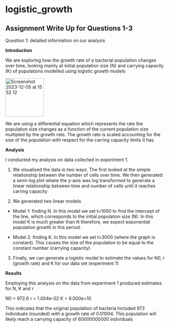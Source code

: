 # logistic_growth
## Assignment Write Up for Questions 1-3

Question 1: detailed information on our analysis 

**Introduction**

We are exploring how the growth rate of a bacterial population changes over time, looking mainly at initial population size (N) and carrying capacity (K) of populations modelled using logistic growth models

<img width="120" alt="Screenshot 2023-12-05 at 15 52 12" src="https://github.com/skystewartroberts/logistic_growth/assets/150151519/bc6ce6b0-5340-44e0-a363-d865babdf584">


We are using a differential equation which represents the rate the population size changes as a function of the current population size multipled by the growth rate. The growth rate is scaled accounting for the size of the population with respect for the carring capacity limits it has.


**Analysis**

I conducted my analysis on data collected in experiment 1.

1. We visualised the data in two ways. The first looked at the simple relationship between the number of cells over time. We then generated a semi-log plot where the y-axis was log transformed to generate a linear relationship between time and number of cells until it reaches carring capacity

2. We generated two linear models

- Model 1: finding N. In this model we set t<1000 to find the intercept of the line, which corresponds to the initial population size (N). In this model K is much greater than N therefore, we expect exponential population growth in this period. 

- Model 2: finding K. In this model we set t>3000 (where the graph is constant). This causes the size of the population to be equal to the constant number (carrying capacity)

3. Finally, we can generate a logistic model to estimate the values for N0, r (growth rate) and K for our data set (experiment 1)



**Results**

Employing this analysis on the data from experiment 1 produced estimates for N, K and r

N0 = 972.6
r = 1.004e-02
K = 6.000e+10

This indicates that the original population of bacteria included 973 individuals (rounded) with a growth rate of 0.01004. This population will likely reach a carrying capacity of 60000000000 individuals 












